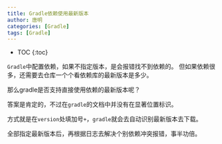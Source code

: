 ```yaml
---
title: Gradle依赖使用最新版本
author: 唐明
categories: [Gradle]
tags: [Gradle]
---
```

* TOC
{:toc}

`Gradle`中配置依赖，如果不指定版本，是会报错找不到依赖的。
但如果依赖很多，还需要去仓库一个个看依赖库的最新版本是多少。

那么gradle是否支持直接使用依赖的最新版本呢？

答案是肯定的，不过在`gradle`的文档中并没有在显著位置标识。

方式就是在`version`处填加号`+`，`gradle`就会去自动识别最新版本去下载。

全部指定最新版本后，再根据日志去解决个别依赖冲突报错，事半功倍。